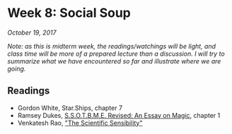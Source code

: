 # Week 8: Social Soup
*October 19, 2017*

*Note: as this is midterm week, the readings/watchings will be light, and class time will be more of a prepared lecture than a discussion. I will try to summarize what we have encountered so far and illustrate where we are going.*


## Readings
* Gordon White, Star.Ships, chapter 7
* Ramsey Dukes, [S.S.O.T.B.M.E. Revised: An Essay on Magic](https://zalbarath666.files.wordpress.com/2012/07/s-s-o-t-b-m-e-revisited-ramsey-dukes.pdf), chapter 1
* Venkatesh Rao, ["The Scientific Sensibility"](https://www.ribbonfarm.com/2011/08/26/the-scientific-sensibility/)




